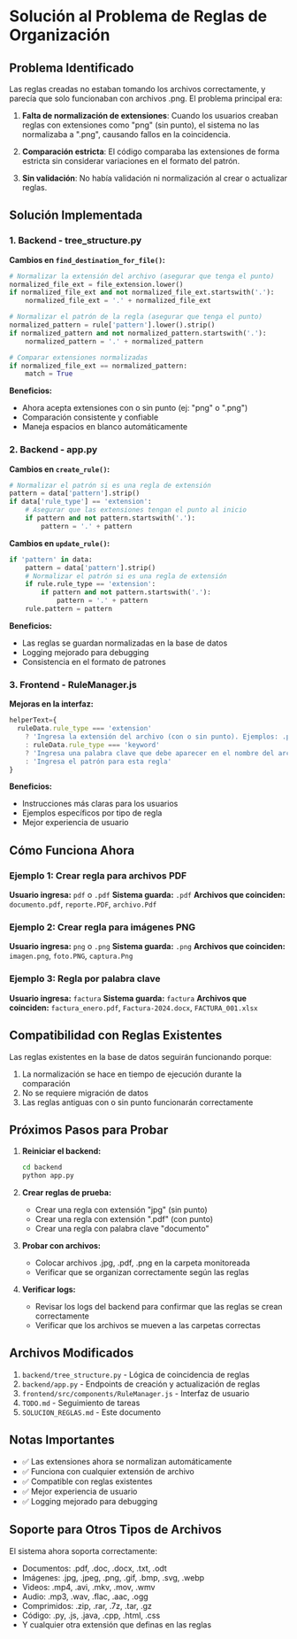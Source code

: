 # Solución al Problema de Reglas de Organización

## Problema Identificado

Las reglas creadas no estaban tomando los archivos correctamente, y parecía que solo funcionaban con archivos .png. El problema principal era:

1. **Falta de normalización de extensiones**: Cuando los usuarios creaban reglas con extensiones como "png" (sin punto), el sistema no las normalizaba a ".png", causando fallos en la coincidencia.

2. **Comparación estricta**: El código comparaba las extensiones de forma estricta sin considerar variaciones en el formato del patrón.

3. **Sin validación**: No había validación ni normalización al crear o actualizar reglas.

## Solución Implementada

### 1. Backend - tree_structure.py

**Cambios en `find_destination_for_file()`:**

```python
# Normalizar la extensión del archivo (asegurar que tenga el punto)
normalized_file_ext = file_extension.lower()
if normalized_file_ext and not normalized_file_ext.startswith('.'):
    normalized_file_ext = '.' + normalized_file_ext

# Normalizar el patrón de la regla (asegurar que tenga el punto)
normalized_pattern = rule['pattern'].lower().strip()
if normalized_pattern and not normalized_pattern.startswith('.'):
    normalized_pattern = '.' + normalized_pattern

# Comparar extensiones normalizadas
if normalized_file_ext == normalized_pattern:
    match = True
```

**Beneficios:**
- Ahora acepta extensiones con o sin punto (ej: "png" o ".png")
- Comparación consistente y confiable
- Maneja espacios en blanco automáticamente

### 2. Backend - app.py

**Cambios en `create_rule()`:**

```python
# Normalizar el patrón si es una regla de extensión
pattern = data['pattern'].strip()
if data['rule_type'] == 'extension':
    # Asegurar que las extensiones tengan el punto al inicio
    if pattern and not pattern.startswith('.'):
        pattern = '.' + pattern
```

**Cambios en `update_rule()`:**

```python
if 'pattern' in data:
    pattern = data['pattern'].strip()
    # Normalizar el patrón si es una regla de extensión
    if rule.rule_type == 'extension':
        if pattern and not pattern.startswith('.'):
            pattern = '.' + pattern
    rule.pattern = pattern
```

**Beneficios:**
- Las reglas se guardan normalizadas en la base de datos
- Logging mejorado para debugging
- Consistencia en el formato de patrones

### 3. Frontend - RuleManager.js

**Mejoras en la interfaz:**

```javascript
helperText={
  ruleData.rule_type === 'extension'
    ? 'Ingresa la extensión del archivo (con o sin punto). Ejemplos: .pdf, jpg, .docx, png'
    : ruleData.rule_type === 'keyword'
    ? 'Ingresa una palabra clave que debe aparecer en el nombre del archivo. Ejemplo: factura, reporte, contrato'
    : 'Ingresa el patrón para esta regla'
}
```

**Beneficios:**
- Instrucciones más claras para los usuarios
- Ejemplos específicos por tipo de regla
- Mejor experiencia de usuario

## Cómo Funciona Ahora

### Ejemplo 1: Crear regla para archivos PDF

**Usuario ingresa:** `pdf` o `.pdf`
**Sistema guarda:** `.pdf`
**Archivos que coinciden:** `documento.pdf`, `reporte.PDF`, `archivo.Pdf`

### Ejemplo 2: Crear regla para imágenes PNG

**Usuario ingresa:** `png` o `.png`
**Sistema guarda:** `.png`
**Archivos que coinciden:** `imagen.png`, `foto.PNG`, `captura.Png`

### Ejemplo 3: Regla por palabra clave

**Usuario ingresa:** `factura`
**Sistema guarda:** `factura`
**Archivos que coinciden:** `factura_enero.pdf`, `Factura-2024.docx`, `FACTURA_001.xlsx`

## Compatibilidad con Reglas Existentes

Las reglas existentes en la base de datos seguirán funcionando porque:

1. La normalización se hace en tiempo de ejecución durante la comparación
2. No se requiere migración de datos
3. Las reglas antiguas con o sin punto funcionarán correctamente

## Próximos Pasos para Probar

1. **Reiniciar el backend:**
   ```bash
   cd backend
   python app.py
   ```

2. **Crear reglas de prueba:**
   - Crear una regla con extensión "jpg" (sin punto)
   - Crear una regla con extensión ".pdf" (con punto)
   - Crear una regla con palabra clave "documento"

3. **Probar con archivos:**
   - Colocar archivos .jpg, .pdf, .png en la carpeta monitoreada
   - Verificar que se organizan correctamente según las reglas

4. **Verificar logs:**
   - Revisar los logs del backend para confirmar que las reglas se crean correctamente
   - Verificar que los archivos se mueven a las carpetas correctas

## Archivos Modificados

1. `backend/tree_structure.py` - Lógica de coincidencia de reglas
2. `backend/app.py` - Endpoints de creación y actualización de reglas
3. `frontend/src/components/RuleManager.js` - Interfaz de usuario
4. `TODO.md` - Seguimiento de tareas
5. `SOLUCION_REGLAS.md` - Este documento

## Notas Importantes

- ✅ Las extensiones ahora se normalizan automáticamente
- ✅ Funciona con cualquier extensión de archivo
- ✅ Compatible con reglas existentes
- ✅ Mejor experiencia de usuario
- ✅ Logging mejorado para debugging

## Soporte para Otros Tipos de Archivos

El sistema ahora soporta correctamente:
- Documentos: .pdf, .doc, .docx, .txt, .odt
- Imágenes: .jpg, .jpeg, .png, .gif, .bmp, .svg, .webp
- Videos: .mp4, .avi, .mkv, .mov, .wmv
- Audio: .mp3, .wav, .flac, .aac, .ogg
- Comprimidos: .zip, .rar, .7z, .tar, .gz
- Código: .py, .js, .java, .cpp, .html, .css
- Y cualquier otra extensión que definas en las reglas
